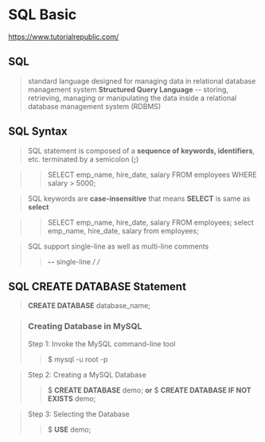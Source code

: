 # SQL Basic 
https://www.tutorialrepublic.com/

## SQL
> standard language designed for managing data in relational database management system
> **Structured Query Language** -- storing, retrieving, managing or manipulating the data inside a relational database management system (RDBMS)

## SQL Syntax
> SQL statement is composed of a **sequence of keywords, identifiers**, etc. terminated by a semicolon (**;**)

>> SELECT emp_name, hire_date, salary 
>> FROM employees 
>> WHERE salary > 5000;

> SQL keywords are **case-insensitive** that means **SELECT** is same as **select**

>> SELECT emp_name, hire_date, salary FROM employees;
>> select emp_name, hire_date, salary from employees;

> SQL support single-line as well as multi-line comments
>> **--** single-line
>> **/* */**

## SQL CREATE DATABASE Statement
> **CREATE DATABASE** database_name;

> ### Creating Database in MySQL
> Step 1: Invoke the MySQL command-line tool
>> $ mysql -u root -p

> Step 2: Creating a MySQL Database
>> $ **CREATE DATABASE** demo; **or**
>> $ **CREATE DATABASE IF NOT EXISTS** demo;

> Step 3: Selecting the Database
>> $ **USE** demo;
